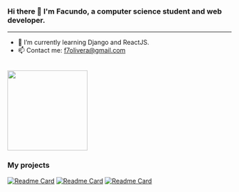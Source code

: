 ### Hi there 👋 I'm Facundo, a computer science student and web developer.
<hr>

- 🌱 I’m currently learning Django and ReactJS.
- 📫 Contact me: f7olivera@gmail.com
<br>

<div>
	<a href="https://github.com/f7olivera/">
		<img height="180em" src="https://github-readme-stats.vercel.app/api/top-langs/?username=f7olivera&layout=compact&theme=dracula&langs_count=16&hide=CMake,Procfile">
	</a>
</div>


### My projects
[![Readme Card](https://github-readme-stats.vercel.app/api/pin/?username=f7olivera&repo=chess&theme=dracula)](https://github.com/f7olivera/chess)
[![Readme Card](https://github-readme-stats.vercel.app/api/pin/?username=f7olivera&repo=wea&theme=dracula)](https://github.com/f7olivera/wea)
[![Readme Card](https://github-readme-stats.vercel.app/api/pin/?username=f7olivera&repo=wea&theme=dracula)](https://github.com/f7olivera/what2watch)
